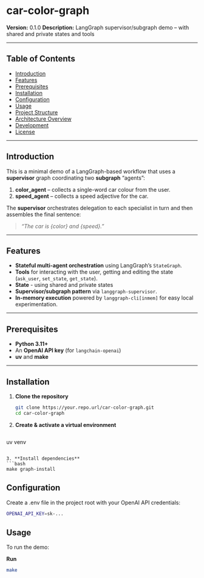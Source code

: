 # car-color-graph

**Version:** 0.1.0
**Description:** LangGraph supervisor/subgraph demo – with shared and private states and tools

---

## Table of Contents

- [Introduction](#introduction)
- [Features](#features)
- [Prerequisites](#prerequisites)
- [Installation](#installation)
- [Configuration](#configuration)
- [Usage](#usage)
- [Project Structure](#project-structure)
- [Architecture Overview](#architecture-overview)
- [Development](#development)
- [License](#license)

---

## Introduction

This is a minimal demo of a LangGraph-based workflow that uses a **supervisor** graph coordinating two **subgraph** “agents”:

1. **color_agent** – collects a single-word car colour from the user.
2. **speed_agent** – collects a speed adjective for the car.

The **supervisor** orchestrates delegation to each specialist in turn and then assembles the final sentence:
> *“The car is {color} and {speed}.”*

---

## Features

- **Stateful multi-agent orchestration** using LangGraph’s `StateGraph`.
- **Tools** for interacting with the user, getting and editing the state (`ask_user`, `set_state`, `get_state`).
- **State** - using shared and private states
- **Supervisor/subgraph pattern** via `langgraph-supervisor`.
- **In-memory execution** powered by `langgraph-cli[inmem]` for easy local experimentation.

---

## Prerequisites

- **Python 3.11+**
- An **OpenAI API key** (for `langchain-openai`)
- **uv** and **make**

---

## Installation

1. **Clone the repository**
   ```bash
   git clone https://your.repo.url/car-color-graph.git
   cd car-color-graph
   ```

2. **Create & activate a virtual environment**
   ```bash
  uv venv
   ```

3. **Install dependencies**
  ```bash
  make graph-install
   ```

## Configuration
Create a .env file in the project root with your OpenAI API credentials:

  ```bash
  OPENAI_API_KEY=sk-...
  ```


## Usage
To run the demo:

**Run**
  ```bash
  make
  ```

